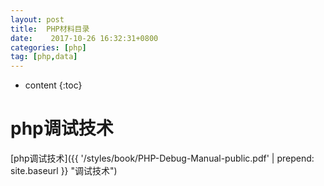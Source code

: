 ```yaml
---
layout: post
title:  PHP材料目录
date:    2017-10-26 16:32:31+0800
categories: [php] 
tag: [php,data] 
---
```

* content
{:toc}

php调试技术
===============
[php调试技术]({{ '/styles/book/PHP-Debug-Manual-public.pdf' | prepend: site.baseurl  }} "调试技术")
